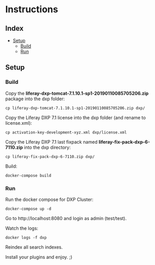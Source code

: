 # Instructions

## Index

* [ Setup ](#setup)
  * [ Build ](#build)
  * [ Run ](#run)

## Setup

### Build

Copy the **liferay-dxp-tomcat-7.1.10.1-sp1-20190110085705206.zip** package into the dxp folder:

```
cp liferay-dxp-tomcat-7.1.10.1-sp1-20190110085705206.zip dxp/
```

Copy the Liferay DXP 7.1 license into the dxp folder (and rename to license.xml):

```
cp activation-key-development-xyz.xml dxp/license.xml
```

Copy the Liferay DXP 7.1 last fixpack named **liferay-fix-pack-dxp-6-7110.zip** into the dxp directory:

```
cp liferay-fix-pack-dxp-6-7110.zip dxp/
```

Build:

```
docker-compose build
```

### Run

Run the docker compose for DXP Cluster:

```
docker-compose up -d
```

Go to http://localhost:8080 and login as admin (test/test).

Watch the logs:

```
docker logs -f dxp
```


Reindex all search indexes.

Install your plugins and enjoy. ;)
